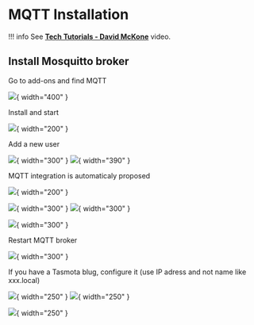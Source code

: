 # MQTT Installation

!!! info
    See **[Tech Tutorials - David McKone](https://www.youtube.com/watch?v=8ol5pO7ZZhk)** video.

## Install Mosquitto broker
Go to add-ons and find MQTT

![](Images/MQTT-install/2023-02-22_15-05-14.png){ width="400" }

Install and start

![](Images/MQTT-install/2023-02-22_15-05-45.png){ width="200" }

Add a new user

![](Images/MQTT-install/2023-02-22_15-09-36.png){ width="300" }
![](Images/MQTT-install/2023-02-22_15-09-19.png){ width="390" }

MQTT integration is automaticaly proposed

![](Images/MQTT-install/2023-02-22_15-10-01.png){ width="200" }

![](Images/MQTT-install/2023-02-22_15-12-02.png){ width="300" }
![](Images/MQTT-install/2023-02-22_15-12-25.png){ width="300" }

![](Images/MQTT-install/2023-02-22_15-14-18.png){ width="300" }

Restart MQTT broker

![](Images/MQTT-install/2023-02-22_15-14-56.png){ width="300" }

If you have a Tasmota blug, configure it (use IP adress and not name like xxx.local)

![](Images/MQTT-install/2023-02-22_15-23-00.png){ width="250" }
![](Images/MQTT-install/2023-02-22_15-22-23.png){ width="250" }

![](Images/MQTT-install/2023-02-22_15-43-15.png){ width="250" }
